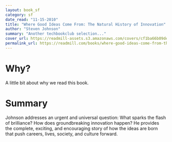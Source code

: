 ```yaml
---
layout: book_sf
category: sf
date_read: "11-15-2010"
title: "Where Good Ideas Come From: The Natural History of Innovation"
author: "Steven Johnson"
summary: "Another techbookclub selection..."
cover_url: https://readmill-assets.s3.amazonaws.com/covers/cf1ba66b09de27c253354484115135a7-original.png?1332518987
permalink_url: https://readmill.com/books/where-good-ideas-come-from-the-natural-history-of-innovation
---
```


# Why?
A little bit about why we read this book.

# Summary
Johnson addresses an urgent and universal question: What sparks the flash of brilliance? How does groundbreaking innovation happen? He provides the complete, exciting, and encouraging story of how the ideas are born that push careers, lives, society, and culture forward.
